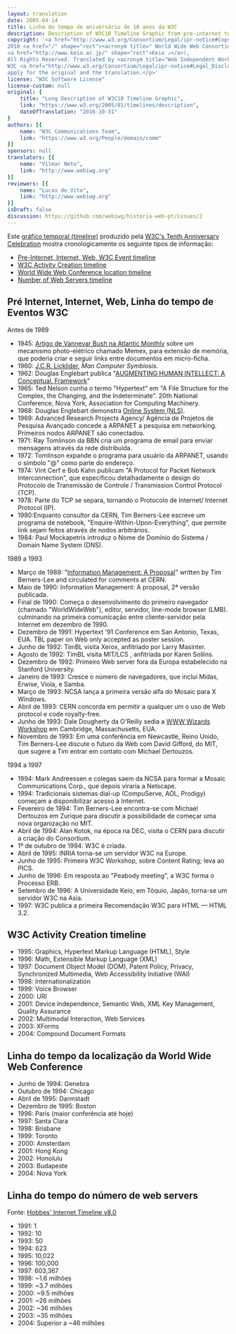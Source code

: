 ```yaml
---
layout: translation
date: 2005-04-14
title: Linha do tempo de aniversário de 10 anos da W3C
description: Description of W3C10 Timeline Graphic from pre-internet to date
copyright: '<a href="http://www.w3.org/Consortium/Legal/ipr-notice#Copyright" shape="rect">Copyright ↗</a> of the original
2010 <a href="/" shape="rect"><acronym title=" World Wide Web Consortium">W3C</acronym> ↗</a><sup></sup> (<a href=" http://www.csail.mit.edu/" shape="rect"><acronym title=" Massachusetts Institute of Technology">MIT</acronym> ↗</a>, <a href="http://www.ercim.org/" shape="rect"><acronym title=" European Research Consortium for Informatics and Mathematics">ERCIM</acronym> ↗</a>,
<a href="http://www.keio.ac.jp/" shape="rect">Keio ↗</a>),
All Rights Reserved. Translated by <acronym title="Web Independent Working Group">WebIWG</acronym>.
W3C <a href="http://www.w3.org/Consortium/Legal/ipr-notice#Legal_Disclaimer" shape="rect">liability ↗</a>, <a href="http://www.w3.org/Consortium/Legal/ipr-notice#W3C_Trademarks" shape="rect">trademark ↗</a> and <a rel="Copyright" href=" http://www.w3.org/Consortium/Legal/copyright-documents" shape="rect">document use ↗</a> rules
apply for the original and the translation.</p>'
license: "W3C Software License"
license-custom: null
original: {
    title: "Long Description of W3C10 Timeline Graphic",
    link: "https://www.w3.org/2005/01/timelines/description",
    dateOfTranslation: "2016-10-31"
}
authors: [{
    name: "W3C Communications Team",
    link: "https://www.w3.org/People/domain/comm"
}]
sponsors: null
translators: [{
    name: "Vilmar Neto",
    link: "http://www.webiwg.org"
}]
reviewers: [{
    name: "Lucas de Vito",
    link: "http://www.webiwg.org"
}]
isDraft: false
discussion: https://github.com/webiwg/historia-web-pt/issues/2
---
```


Este [gráfico temporal (timeline)](timeline-2500x998.png) produzido pela [W3C's Tenth Anniversary Celebration](/2004/09/W3C10.html) mostra cronologicamente os seguinte tipos de informação:

*   [Pre-Internet, Internet, Web, W3C Event timeline](#events)
*   [W3C Activity Creation timeline](#activities)
*   [World Wide Web Conference location timeline](#wwwconf)
*   [Number of Web Servers timeline](#servers)

## Pré Internet, Internet, Web, Linha do tempo de Eventos W3C

Antes de 1989

*   1945: [Artigo de Vannevar Bush na Atlantic Monthly](http://www.theatlantic.com/unbound/flashbks/computer/bushf.htm) sobre um mecanismo photo-elétrico chamado Memex, para extensão de memória, que poderia criar e seguir links entre documentos em micro-ficha.
*   1960: [J.C.R. Licklider](http://memex.org/licklider.html), <cite>Man Computer Symbiosis</cite>.
*   1962: Douglas Englebart publica "[AUGMENTING HUMAN INTELLECT: A Conceptual. Framework](http://www.bootstrap.org/augdocs/friedewald030402/augmentinghumanintellect/ahi62index.html)"
*   1965: Ted Nelson cunha o termo "Hypertext" em "A File Structure for the Complex, the Changing, and the Indeterminate". 20th National Conference, Nova York, Association for Computing Machinery.
*   1968: Douglas Englebart demonstra [Online System (NLS)](http://www.ibiblio.org/pioneers/englebart.html).
*   1969: Advanced Research Projects Agency/ Agência de Projetos de Pesquisa Avançado concede a ARPANET a pesquisa em networking. Primeiros nodos ARPANET são conectados.
*   1971: Ray Tomlinson da BBN cria um programa de email para enviar mensagens através da rede distribuída.
*   1972: Tomlinson expande o programa para usuário da ARPANET, usando o símbolo "@" como parte do endereço.
*   1974: Vint Cerf e Bob Kahn publicam "A Protocol for Packet Network Interconnection", que especificou detalhadamente o design do Protocolo de Transmissão de Controle / Transmission Control Protocol (TCP).
*   1978: Parte do TCP se separa, tornando o Protocolo de Internet/ Internet Protocol (IP).
*   1980:Enquanto consultor da CERN, Tim Berners-Lee escreve um programa de notebook, "Enquire-Within-Upon-Everything", que permite link sejam feitos através de nodos arbitrários.
*   1984: Paul Mockapetris introduz o Nome de Domínio do Sistema / Domain Name System (DNS).

1989 a 1993

*   Março de 1989: "[Information Management: A Proposal](http://www.w3.org/History/1989/proposal.html)" written by Tim Berners-Lee and circulated for comments at CERN.
*   Maio de 1990: Information Management: A proposal, 2ª versão publicada.
*   Final de 1990: Começa o desenvolvimento do primeiro navegador (chamado "WorldWideWeb"), editor, servidor, line-mode browser (LMB). culminando na primeira comunicação entre cliente-servidor pela Internet em dezembro de 1990.
*   Dezembro de 1991: Hypertext '91 Conference em San Antonio, Texas, EUA. TBL paper on Web only accepted as poster session.
*   Junho de 1992: TimBL visita Xerox, anfitriado por Larry Masinter.
*   Agosto de 1992: TimBL visita MIT/LCS , anfitriada por Karen Sollins.
*   Dezembro de 1992: Primeiro Web server fora da Europa estabelecido na Stanford University.
*   Janeiro de 1993: Cresce o número de navegadores, que inclui Midas, Erwise, Viola, e Samba.
*   Março de 1993: NCSA lança a primeira versão alfa do Mosaic para X Windows.
*   Abril de 1993: CERN concorda em permitir a qualquer um o uso de Web protocol e code royalty-free.
*   Junho de 1993: Dale Dougherty da O'Reilly sedia a [WWW Wizards Workshop](http://www.w3.org/History/1994/WWW/WorkingNotes/Overview.html#z45) em Cambridge, Massachusetts, EUA.
*   Novembro de 1993: Em uma conferência em Newcastle, Reino Unido, Tim Berners-Lee discute o futuro da Web com David Gifford, do MIT, que sugere a Tim entrar em contato com Michael Dertouzos.

1994 a 1997

*   1994: Mark Andreessen e colegas saem da NCSA para formar a Mosaic Communications Corp., que depois viraria a Netscape.
*   1994: Tradicionais sistemas dial-up (CompuServe, AOL, Prodigy) começam a disponibilizar acesso à Internet.
*   Fevereiro de 1994: Tim Berners-Lee encontra-se com Michael Dertouzos em Zurique para discutir a possibilidade de começar uma nova organização no MIT.
*   Abril de 1994: Alan Kotok, na época na DEC, visita o CERN para discutir a criação do Consortium.
*   1º de outubro de 1994: W3C é criada.
*   Abril de 1995: INRIA torna-se um servidor W3C na Europe.
*   Junho de 1995: Primeira W3C Workshop, sobre Content Rating; leva ao PICS.
*   Junho de 1996: Em resposta ao "Peabody meeting", a W3C forma o Processo ERB.
*   Setembro de 1996: A Universidade Keio, em Tóquio, Japão, torna-se um servidor W3C na Asia.
*   1997: W3C publica a primeira Recomendação W3C para HTML — HTML 3.2.

## W3C Activity Creation timeline

*   1995: Graphics, Hypertext Markup Language (HTML), Style
*   1996: Math, Extensible Markup Language (XML)
*   1997: Document Object Model (DOM), Patent Policy, Privacy, Synchronized Multimedia, Web Accessibility Initiative (WAI)
*   1998: Internationalization
*   1999: Voice Browser
*   2000: URI
*   2001: Device Independence, Semantic Web, XML Key Management, Quality Assurance
*   2002: Multimodal Interaction, Web Services
*   2003: XForms
*   2004: Compound Document Formats

## Linha do tempo da localização da World Wide Web Conference

*   Junho de 1994: Genebra
*   Outubro de 1994: Chicago
*   Abril de 1995: Darmstadt
*   Dezembro de 1995: Boston
*   1996: Paris (maior conferência até hoje)
*   1997: Santa Clara
*   1998: Brisbane
*   1999: Toronto
*   2000: Amsterdam
*   2001: Hong Kong
*   2002: Honolulu
*   2003: Budapeste
*   2004: Nova York

## Linha do tempo do número de web servers

Fonte: [Hobbes' Internet Timeline v8.0](http://www.zakon.org/robert/internet/timeline/#Growth)

*   1991: 1
*   1992: 10
*   1993: 50
*   1994: 623
*   1995: 10,022
*   1996: 100,000
*   1997: 603,367
*   1998: ~1.6 milhões
*   1999: ~3.7 milhões
*   2000: ~9.5 milhões
*   2001: ~26 milhões
*   2002: ~36 milhões
*   2003: ~35 milhões
*   2004: Superior a ~46 milhões
